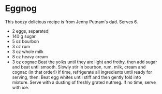 # Eggnog 
This boozy delicious recipe is from Jenny Putnam's dad.
Serves 6.  
* 2 eggs, separated
* 140 g sugar
* 5 oz bourbon
* 3 oz rum
* 3 oz whole milk
* 8 oz heavy cream
* 3 oz cognac
Beat the yolks until they are light and frothy, then add sugar and beat until smooth. 
Slowly stir in bourbon, rum, milk, cream and cognac (in that order!)
If time, refrigerate all ingredients until ready for serving, then:
Beat egg whites until stiff and then gently fold into mixture. 
Serve with a dusting of freshly grated nutmeg. 
If no time, serve with ice. 
